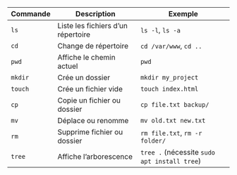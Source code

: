 
| Commande | Description                        | Exemple                                      |
| -------- | ---------------------------------- | -------------------------------------------- |
| `ls`     | Liste les fichiers d’un répertoire | `ls -l`, `ls -a`                             |
| `cd`     | Change de répertoire               | `cd /var/www`, `cd ..`                       |
| `pwd`    | Affiche le chemin actuel           | `pwd`                                        |
| `mkdir`  | Crée un dossier                    | `mkdir my_project`                           |
| `touch`  | Crée un fichier vide               | `touch index.html`                           |
| `cp`     | Copie un fichier ou dossier        | `cp file.txt backup/`                        |
| `mv`     | Déplace ou renomme                 | `mv old.txt new.txt`                         |
| `rm`     | Supprime fichier ou dossier        | `rm file.txt`, `rm -r folder/`               |
| `tree`   | Affiche l’arborescence             | `tree .` (nécessite `sudo apt install tree`) |
